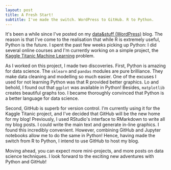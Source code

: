 ```yaml
---
layout: post
title: A Fresh Start!
subtitle: I've made the switch. WordPress to GitHub. R to Python.
---
```

  
It's been a while since I've posted on my [data&stuff (WordPress)](http://dataandstuff.wordpress.com) blog. The reason is that I've come to the realisation that while R is extremely useful, Python is the future. I spent the past few weeks picking up Python: I did several online courses and I'm currently working on a simple project, the [Kaggle Titanic Machine Learning](https://www.kaggle.com/c/titanic) problem.  
  
As I worked on this project, I made two discoveries. First, Python is amazing for data science. The ```sklearn``` and ```pandas``` modules are pure brilliance. They make data cleaning and modelling so much easier. One of the excuses I used for not learning Python was that R provided better graphics. Lo and behold, I found out that ```ggplot``` was available in Python! Besides, ```matplotlib``` creates beautiful graphs too. I became thoroughly convinced that Python is a better language for data science.  
  
Second, GitHub is superb for version control. I'm currently using it for the Kaggle Titanic project, and I've decided that GitHub will be the new home for my blog! Previously, I used RStudio's interface to RMarkdown to write all my blog posts. I could write the main text and generate in-line graphics. I found this incredibly convenient. However, combining GitHub and Jupyter notebooks allow me to do the same in Python! Hence, having made the switch from R to Python, I intend to use GitHub to host my blog.  
  
Moving ahead, you can expect more mini-projects, and more posts on data science techniques. I look forward to the exciting new adventures with Python and GitHub!
